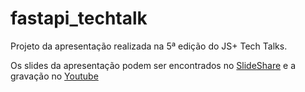 # fastapi_techtalk
Projeto da apresentação realizada na 5ª edição do JS+ Tech Talks.

Os slides da apresentação podem ser encontrados no [SlideShare](https://pt.slideshare.net/izabeladossantosguerreiro/fastapi-criando-microsservios-de-alta-performance) e a gravação no [Youtube](https://youtu.be/5IJCNCFoYVw)
